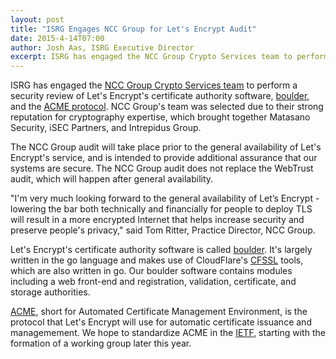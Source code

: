 ```yaml
---
layout: post
title: "ISRG Engages NCC Group for Let's Encrypt Audit"
date: 2015-4-14T07:00
author: Josh Aas, ISRG Executive Director
excerpt: ISRG has engaged the NCC Group Crypto Services team to perform a security review of Let's Encrypt's certificate authority software, boulder, and the ACME protocol.
---
```


ISRG has engaged the <a href="https://cryptoservices.github.io/">NCC Group Crypto Services team</a> to perform a security review of Let's Encrypt's certificate authority software, <a href="https://github.com/letsencrypt/boulder">boulder</a>, and the <a href="https://github.com/letsencrypt/acme-spec/">ACME protocol</a>. NCC Group's team was selected due to their strong reputation for cryptography expertise, which brought together Matasano Security, iSEC Partners, and Intrepidus Group.

The NCC Group audit will take place prior to the general availability of Let's Encrypt's service, and is intended to provide additional assurance that our systems are secure. The NCC Group audit does not replace the WebTrust audit, which will happen after general availability.

"I'm very much looking forward to the general availability of Let’s Encrypt - lowering the bar both technically and financially for people to deploy TLS will result in a more encrypted Internet that helps increase security and preserve people's privacy," said Tom Ritter, Practice Director, NCC Group.

Let's Encrypt's certificate authority software is called <a href="https://github.com/letsencrypt/boulder">boulder</a>. It's largely written in the go language and makes use of CloudFlare's <a href="https://github.com/cloudflare/cfssl">CFSSL</a> tools, which are also written in go. Our boulder software contains modules including a web front-end and registration, validation, certificate, and storage authorities.

<a href="https://github.com/letsencrypt/acme-spec/">ACME</a>, short for Automated Certificate Management Environment, is the protocol that Let's Encrypt will use for automatic certificate issuance and managemement. We hope to standardize ACME in the <a href="https://www.ietf.org/">IETF</a>, starting with the formation of a working group later this year.
